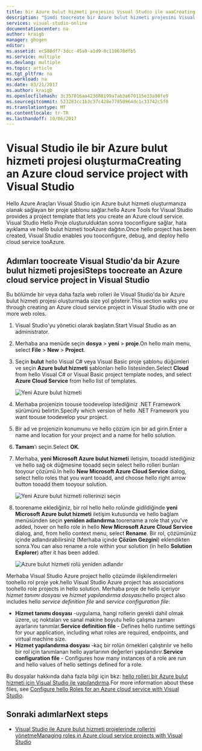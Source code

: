 ```yaml
---
title: bir Azure bulut hizmeti projesini Visual Studio ile aaaCreating | Microsoft Docs
description: "Şimdi toocreate bir Azure bulut hizmeti projesini Visual Studio ile bilgi edinin"
services: visual-studio-online
documentationcenter: na
author: kraigb
manager: ghogen
editor: 
ms.assetid: ec580df7-3dcc-45a9-a1d9-8c110678dfb5
ms.service: multiple
ms.devlang: multiple
ms.topic: article
ms.tgt_pltfrm: na
ms.workload: na
ms.date: 03/21/2017
ms.author: kraigb
ms.openlocfilehash: 3c357016aa423688199a7ab3a670115e33a98fe9
ms.sourcegitcommit: 523283cc1b3c37c428e77850964dc1c33742c5f0
ms.translationtype: MT
ms.contentlocale: tr-TR
ms.lasthandoff: 10/06/2017
---
```

# <a name="creating-an-azure-cloud-service-project-with-visual-studio"></a><span data-ttu-id="3746f-103">Visual Studio ile bir Azure bulut hizmeti projesi oluşturma</span><span class="sxs-lookup"><span data-stu-id="3746f-103">Creating an Azure cloud service project with Visual Studio</span></span>
<span data-ttu-id="3746f-104">Hello Azure Araçları Visual Studio için Azure bulut hizmeti oluşturmanıza olanak sağlayan bir proje şablonu sağlar.</span><span class="sxs-lookup"><span data-stu-id="3746f-104">hello Azure Tools for Visual Studio provides a project template that lets you create an Azure cloud service.</span></span> <span data-ttu-id="3746f-105">Visual Studio Hello Proje oluşturulduktan sonra tooconfigure sağlar, hata ayıklama ve hello bulut hizmeti tooAzure dağıtın.</span><span class="sxs-lookup"><span data-stu-id="3746f-105">Once hello project has been created, Visual Studio enables you tooconfigure, debug, and deploy hello cloud service tooAzure.</span></span>

## <a name="steps-toocreate-an-azure-cloud-service-project-in-visual-studio"></a><span data-ttu-id="3746f-106">Adımları toocreate Visual Studio'da bir Azure bulut hizmeti projesi</span><span class="sxs-lookup"><span data-stu-id="3746f-106">Steps toocreate an Azure cloud service project in Visual Studio</span></span>
<span data-ttu-id="3746f-107">Bu bölümde bir veya daha fazla web rolleri ile Visual Studio'da bir Azure bulut hizmeti projesi oluşturmada size yol gösterir.</span><span class="sxs-lookup"><span data-stu-id="3746f-107">This section walks you through creating an Azure cloud service project in Visual Studio with one or more web roles.</span></span>  

1. <span data-ttu-id="3746f-108">Visual Studio'yu yönetici olarak başlatın.</span><span class="sxs-lookup"><span data-stu-id="3746f-108">Start Visual Studio as an administrator.</span></span>

1. <span data-ttu-id="3746f-109">Merhaba ana menüde seçin **dosya** > **yeni** > **proje**.</span><span class="sxs-lookup"><span data-stu-id="3746f-109">On hello main menu, select **File** > **New** > **Project**.</span></span>

1. <span data-ttu-id="3746f-110">Seçin **bulut** hello Visual C# veya Visual Basic proje şablonu düğümleri ve seçin **Azure bulut hizmeti** şablonları hello listesinden.</span><span class="sxs-lookup"><span data-stu-id="3746f-110">Select **Cloud** from hello Visual C# or Visual Basic project template nodes, and select **Azure Cloud Service** from hello list of templates.</span></span>

    ![Yeni Azure bulut hizmeti](./media/vs-azure-tools-azure-project-create/new-project-wizard-for-cloud-service.png)

1. <span data-ttu-id="3746f-112">Merhaba projenizin toouse toodevelop istediğiniz .NET Framework sürümünü belirtin.</span><span class="sxs-lookup"><span data-stu-id="3746f-112">Specify which version of hello .NET Framework you want toouse toodevelop your project.</span></span>

1. <span data-ttu-id="3746f-113">Bir ad ve projenizin konumunu ve hello çözüm için bir ad girin.</span><span class="sxs-lookup"><span data-stu-id="3746f-113">Enter a name and location for your project and a name for hello solution.</span></span> 

1. <span data-ttu-id="3746f-114">**Tamam**’ı seçin.</span><span class="sxs-lookup"><span data-stu-id="3746f-114">Select **OK**.</span></span>

1. <span data-ttu-id="3746f-115">Merhaba, **yeni Microsoft Azure bulut hizmeti** iletişim, tooadd istediğiniz ve hello sağ ok düğmesine tooadd seçin select hello rolleri bunları tooyour çözümü.</span><span class="sxs-lookup"><span data-stu-id="3746f-115">In hello **New Microsoft Azure Cloud Service** dialog, select hello roles that you want tooadd, and choose hello right arrow button tooadd them tooyour solution.</span></span>

    ![Yeni Azure bulut hizmeti rollerinizi seçin](./media/vs-azure-tools-azure-project-create/new-cloud-service.png)

1. <span data-ttu-id="3746f-117">toorename eklediğiniz, bir rol hello hello rolünde gidildiğinde **yeni Microsoft Azure bulut hizmeti** iletişim kutusunda ve hello bağlam menüsünden seçin **yeniden adlandırma**.</span><span class="sxs-lookup"><span data-stu-id="3746f-117">toorename a role that you've added, hover on hello role in hello **New Microsoft Azure Cloud Service** dialog, and, from hello context menu, select **Rename**.</span></span> <span data-ttu-id="3746f-118">Bir rol, çözümünüz içinde adlandırabilirsiniz (Merhaba içinde **Çözüm Gezgini**) eklendikten sonra.</span><span class="sxs-lookup"><span data-stu-id="3746f-118">You can also rename a role within your solution (in hello **Solution Explorer**) after it has been added.</span></span>

    ![Azure bulut hizmeti rolü yeniden adlandır](./media/vs-azure-tools-azure-project-create/new-cloud-service-rename.png)

<span data-ttu-id="3746f-120">Merhaba Visual Studio Azure project hello çözümde ilişkilendirmeleri toohello rol proje yok.</span><span class="sxs-lookup"><span data-stu-id="3746f-120">hello Visual Studio Azure project has associations toohello role projects in hello solution.</span></span> <span data-ttu-id="3746f-121">Merhaba proje de hello içeriyor *hizmet tanımı dosyası* ve *hizmet yapılandırma dosyası*:</span><span class="sxs-lookup"><span data-stu-id="3746f-121">hello project also includes hello *service definition file* and *service configuration file*:</span></span>

- <span data-ttu-id="3746f-122">**Hizmet tanımı dosyası** -uygulama, hangi rollerin gerekli dahil olmak üzere, uç noktaları ve sanal makine boyutu hello çalışma zamanı ayarlarını tanımlar.</span><span class="sxs-lookup"><span data-stu-id="3746f-122">**Service definition file** - Defines hello runtime settings for your application, including what roles are required, endpoints, and virtual machine size.</span></span> 
- <span data-ttu-id="3746f-123">**Hizmet yapılandırma dosyası** -kaç bir rolün örnekleri çalıştırılır ve hello bir rol için tanımlanan hello ayarlarının değerleri yapılandırır.</span><span class="sxs-lookup"><span data-stu-id="3746f-123">**Service configuration file** - Configures how many instances of a role are run and hello values of hello settings defined for a role.</span></span> 

<span data-ttu-id="3746f-124">Bu dosyalar hakkında daha fazla bilgi için bkz: [hello rolleri bir Azure bulut hizmeti için Visual Studio ile yapılandırma](vs-azure-tools-configure-roles-for-cloud-service.md).</span><span class="sxs-lookup"><span data-stu-id="3746f-124">For more information about these files, see [Configure hello Roles for an Azure cloud service with Visual Studio](vs-azure-tools-configure-roles-for-cloud-service.md).</span></span>

## <a name="next-steps"></a><span data-ttu-id="3746f-125">Sonraki adımlar</span><span class="sxs-lookup"><span data-stu-id="3746f-125">Next steps</span></span>
- [<span data-ttu-id="3746f-126">Visual Studio ile Azure bulut hizmeti projelerinde rollerini yönetme</span><span class="sxs-lookup"><span data-stu-id="3746f-126">Managing roles in Azure cloud service projects with Visual Studio</span></span>](./vs-azure-tools-cloud-service-project-managing-roles.md)
